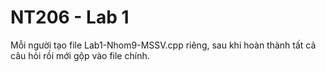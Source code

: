 # NT206 - Lab 1
Mỗi người tạo file Lab1-Nhom9-MSSV.cpp riêng, sau khi hoàn thành tất cả câu hỏi rồi mới gộp vào file chính.